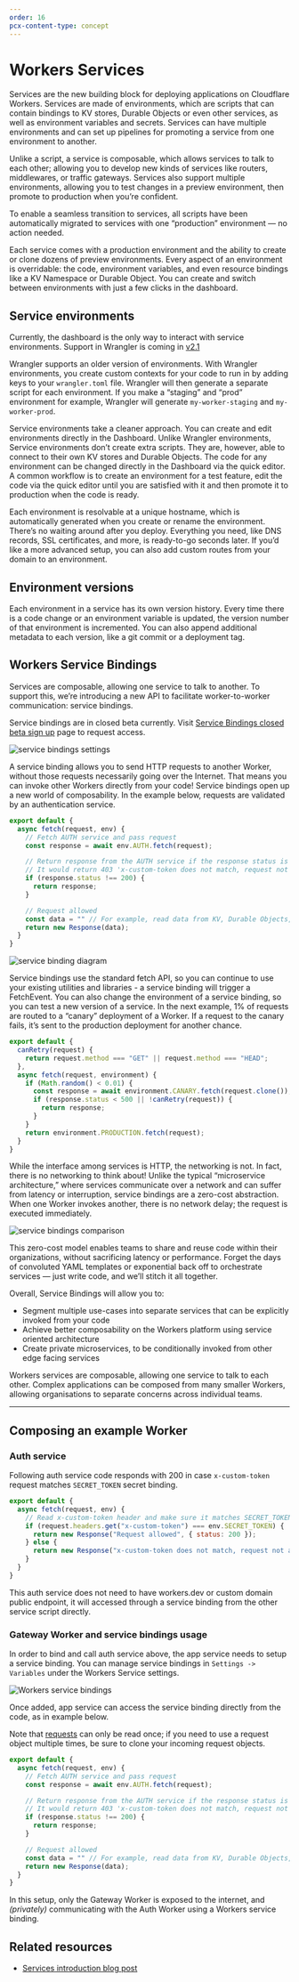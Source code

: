 ```yaml
---
order: 16
pcx-content-type: concept
---
```


# Workers Services

Services are the new building block for deploying applications on Cloudflare Workers. Services are made of environments, which are scripts that can contain bindings to KV stores, Durable Objects or even other services, as well as environment variables and secrets. Services can have multiple environments and can set up pipelines for promoting a service from one environment to another.

Unlike a script, a service is composable, which allows services to talk to each other; allowing you to develop new kinds of services like routers, middlewares, or traffic gateways. Services also support multiple environments, allowing you to test changes in a preview environment, then promote to production when you’re confident.

<Aside type="note">

To enable a seamless transition to services, all scripts have been automatically migrated to services with one “production” environment — no action needed.

</Aside>

Each service comes with a production environment and the ability to create or clone dozens of preview environments. Every aspect of an environment is overridable: the code, environment variables, and even resource bindings like a KV Namespace or Durable Object. You can create and switch between environments with just a few clicks in the dashboard.

## Service environments

<Aside type="note">

Currently, the dashboard is the only way to interact with service environments. Support in Wrangler is coming in [v2.1](https://github.com/cloudflare/wrangler2/issues/27)

</Aside>

Wrangler supports an older version of environments. With Wrangler environments, you create custom contexts for your code to run in by adding keys to your `wrangler.toml` file. Wrangler will then generate a separate script for each environment. If you make a “staging” and “prod” environment for example, Wrangler will generate `my-worker-staging` and `my-worker-prod`. 

Service environments take a cleaner approach. You can create and edit environments directly in the Dashboard. Unlike Wrangler environments, Service environments don’t create extra scripts. They are, however, able to connect to their own KV stores and Durable Objects. The code for any environment can be changed directly in the Dashboard via the quick editor. A common workflow is to create an environment for a test feature, edit the code via the quick editor until you are satisfied with it and then promote it to production when the code is ready.

Each environment is resolvable at a unique hostname, which is automatically generated when you create or rename the environment. There’s no waiting around after you deploy. Everything you need, like DNS records, SSL certificates, and more, is ready-to-go seconds later. If you’d like a more advanced setup, you can also add custom routes from your domain to an environment.

## Environment versions

Each environment in a service has its own version history. Every time there is a code change or an environment variable is updated, the version number of that environment is incremented. You can also append additional metadata to each version, like a git commit or a deployment tag.

## Workers Service Bindings

Services are composable, allowing one service to talk to another. To support this, we’re introducing a new API to facilitate worker-to-worker communication: service bindings.

<Aside type="warning">

Service bindings are in closed beta currently. Visit [Service Bindings closed beta sign up](https://www.cloudflare.com/en-gb/service-bindings-closed-beta-sign-up/) page to request access.

</Aside>

![service bindings settings](./media/service-bindings.png)

A service binding allows you to send HTTP requests to another Worker, without those requests necessarily going over the Internet. That means you can invoke other Workers directly from your code! Service bindings open up a new world of composability. In the example below, requests are validated by an authentication service.


```js
export default {
  async fetch(request, env) {
    // Fetch AUTH service and pass request
    const response = await env.AUTH.fetch(request);

    // Return response from the AUTH service if the response status is not 200
    // It would return 403 'x-custom-token does not match, request not allowed' response in such case
    if (response.status !== 200) {
      return response;
    }

    // Request allowed
    const data = "" // For example, read data from KV, Durable Objects, or Database
    return new Response(data);
  }
}
```

![service binding diagram](./media/app-workers-dev.png)

Service bindings use the standard fetch API, so you can continue to use your existing utilities and libraries - a service binding will trigger a FetchEvent. You can also change the environment of a service binding, so you can test a new version of a service. In the next example, 1% of requests are routed to a “canary” deployment of a Worker. If a request to the canary fails, it’s sent to the production deployment for another chance.

```js
export default {
  canRetry(request) {
    return request.method === "GET" || request.method === "HEAD";
  },
  async fetch(request, environment) {
    if (Math.random() < 0.01) {
      const response = await environment.CANARY.fetch(request.clone());
      if (response.status < 500 || !canRetry(request)) {
        return response;
      }
    }
    return environment.PRODUCTION.fetch(request);
  }
}
```

While the interface among services is HTTP, the networking is not. In fact, there is no networking to think about! Unlike the typical “microservice architecture,” where services communicate over a network and can suffer from latency or interruption, service bindings are a zero-cost abstraction. When one Worker invokes another, there is no network delay; the request is executed immediately.

![service bindings comparison](./media/service-bindings-comparison.png)

This zero-cost model enables teams to share and reuse code within their organizations, without sacrificing latency or performance. Forget the days of convoluted YAML templates or exponential back off to orchestrate services — just write code, and we’ll stitch it all together.

Overall, Service Bindings will allow you to:
- Segment multiple use-cases into separate services that can be explicitly invoked from your code
- Achieve better composability on the Workers platform using service oriented architecture
- Create private microservices, to be conditionally invoked from other edge facing services

Workers services are composable, allowing one service to talk to each other. Complex applications can be composed from many smaller Workers, allowing organisations to separate concerns across individual teams. 

--------------------------------

## Composing an example Worker

### Auth service

Following auth service code responds with 200 in case `x-custom-token` request matches `SECRET_TOKEN` secret binding.

```js
export default {
  async fetch(request, env) {
    // Read x-custom-token header and make sure it matches SECRET_TOKEN
    if (request.headers.get("x-custom-token") === env.SECRET_TOKEN) {
      return new Response("Request allowed", { status: 200 });
    } else {
      return new Response("x-custom-token does not match, request not allowed", { status: 403 })
    }
  }
}
```

This auth service does not need to have workers.dev or custom domain public endpoint, it will accessed through a service binding from the other service script directly.

### Gateway Worker and service bindings usage


In order to bind and call auth service above, the app service needs to setup a service binding. You can manage service bindings in `Settings -> Variables` under the Workers Service settings.

![Workers service bindings](./media/service-bindings.png)

Once added, app service can access the service binding directly from the code, as in example below.


<Aside type="note">

Note that [requests](/runtime-apis/request) can only be read once; if you need to use a request object multiple times, be sure to clone your incoming request objects.

</Aside>


```js
export default {
  async fetch(request, env) {
    // Fetch AUTH service and pass request
    const response = await env.AUTH.fetch(request);

    // Return response from the AUTH service if the response status is not 200
    // It would return 403 'x-custom-token does not match, request not allowed' response in such case
    if (response.status !== 200) {
      return response;
    }

    // Request allowed
    const data = "" // For example, read data from KV, Durable Objects, or Database
    return new Response(data);
  }
}
```

In this setup, only the Gateway Worker is exposed to the internet, and _(privately)_ communicating with the Auth Worker using a Workers service binding.


## Related resources

- [Services introduction blog post](https://blog.cloudflare.com/introducing-worker-services/)
